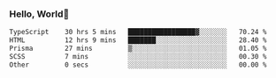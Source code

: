 
### Hello, World🐤

<!--START_SECTION:waka-->

```txt
TypeScript    30 hrs 5 mins   █████████████████▓░░░░░░░   70.24 %
HTML          12 hrs 9 mins   ███████░░░░░░░░░░░░░░░░░░   28.40 %
Prisma        27 mins         ▒░░░░░░░░░░░░░░░░░░░░░░░░   01.05 %
SCSS          7 mins          ░░░░░░░░░░░░░░░░░░░░░░░░░   00.30 %
Other         0 secs          ░░░░░░░░░░░░░░░░░░░░░░░░░   00.00 %
```

<!--END_SECTION:waka-->
